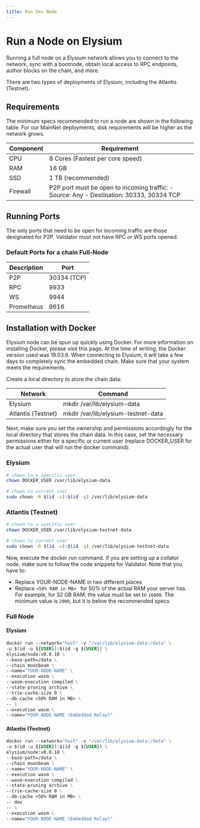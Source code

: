 ```yaml
---
title: Run Dev Node
---
```


# Run a Node on Elysium

Running a full node on a Elysium network allows you to connect to the network, sync with a bootnode, obtain local access
to RPC endpoints, author blocks on the chain, and more.

There are two types of deployments of Elysium, including the Atlantis (Testnet).

## Requirements

The minimum specs recommended to run a node are shown in the following table. For our MainNet
deployments, disk requirements will be higher as the network grows.

| Component | Requirement                                                                                |
|-----------|--------------------------------------------------------------------------------------------|
| CPU       | 8 Cores (Fastest per core speed)                                                           | 
| RAM       | 16 GB                                                                                      |
| SSD       | 1 TB (recommended)                                                                         |
| Firewall  | P2P port must be open to incoming traffic: - Source: Any   - Destination: 30333, 30334 TCP |

## Running Ports

The only ports that need to be open for incoming traffic are those designated for P2P. Validator must not have RPC or WS
ports opened.

### Default Ports for a chain Full-Node

| Description | Port        |
|-------------|-------------|
| P2P         | 30334 (TCP) | 
| RPC         | 9933        |
| WS          | 9944        |
| Prometheus  | 9616        |

## Installation with Docker

Elysium node can be spun up quickly using Docker. For more information on installing Docker, please visit this page.
At the time of writing, the Docker version used was 19.03.6. When connecting to Elysium, it will take a few days to
completely sync the embedded chain. Make sure that your system meets the requirements.

Create a local directory to store the chain data:

| Network            | Command                             |
|--------------------|-------------------------------------|
| Elysium            | mkdir /var/lib/elysium-data         | 
| Atlantis (Testnet) | mkdir /var/lib/elysium-testnet-data |

Next, make sure you set the ownership and permissions accordingly for the local directory that stores the chain data. In
this case, set the necessary permissions either for a specific or current user (replace DOCKER_USER for the actual user
that will run the docker command):

### Elysium

```sh
# chown to a specific user
chown DOCKER_USER /var/lib/elysium-data

# chown to current user
sudo chown -R $(id -u):$(id -g) /var/lib/elysium-data
```

### Atlantis (Testnet)

```sh
# chown to a specific user
chown DOCKER_USER /var/lib/elysium-testnet-data

# chown to current user
sudo chown -R $(id -u):$(id -g) /var/lib/elysium-testnet-data
```

Now, execute the docker run command. If you are setting up a collator node, make sure to follow the code snippets for
Validator. Note that you have to:

- Replace YOUR-NODE-NAME in two different places
- Replace `<50% RAM in MB> ` for 50% of the actual RAM your server has. For example, for 32 GB RAM, the value must be
  set
  to `16000`. The minimum value is `2000`, but it is below the recommended specs

### Full Node

#### Elysium

```dockerfile
docker run --network="host" -v "/var/lib/elysium-data:/data" \
-u $(id -u ${USER}):$(id -g ${USER}) \
elysium/node:v0.0.10 \
--base-path=/data \
--chain moonbeam \
--name="YOUR-NODE-NAME" \
--execution wasm \
--wasm-execution compiled \
--state-pruning archive \
--trie-cache-size 0 \
--db-cache <50% RAM in MB> \
-- \
--execution wasm \
--name="YOUR-NODE-NAME (Embedded Relay)"
```

#### Atlantis (Testnet)

```dockerfile
docker run --network="host" -v "/var/lib/elysium-data:/data" \
-u $(id -u ${USER}):$(id -g ${USER}) \
elysium/node:v0.0.10 \
--base-path=/data \
--chain moonbeam \
--name="YOUR-NODE-NAME" \
--execution wasm \
--wasm-execution compiled \
--state-pruning archive \
--trie-cache-size 0 \
--db-cache <50% RAM in MB> \
-- dev
-- \
--execution wasm \
--name="YOUR-NODE-NAME (Embedded Relay)"
```